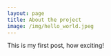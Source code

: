 ```yaml
---
layout: page
title: About the project
image: /img/hello_world.jpeg
---
```


This is my first post, how exciting!
